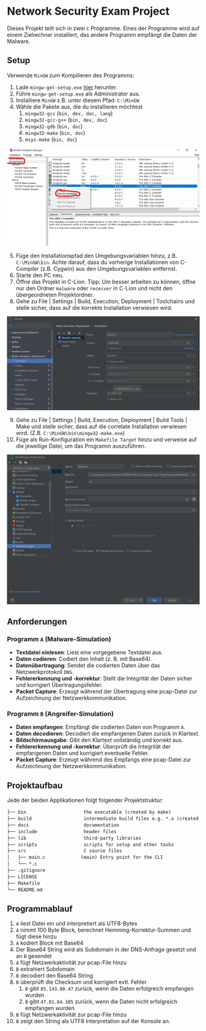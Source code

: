 # Network Security Exam Project
Dieses Projekt teilt sich in zwei `C` Programme. Eines der Programme wird auf einem Zielrechner installiert, das andere Programm empfängt die Daten der Malware.

## Setup
Verwende `MinGW` zum Kompilieren des Programms:
1. Lade `mingw-get-setup.exe` [hier](https://sourceforge.net/projects/mingw/) herunter.
2. Führe `mingw-get-setup.exe` als Administrator aus.
3. Installiere `MinGW` z.B. unter diesem Pfad: `C:\MinGW`
4. Wähle die Pakete aus, die du installieren möchtest
   1. `mingw32-gcc` (`bin, dev, doc, lang`)
   2. `mingw32-gcc-g++` (`bin, dev, doc`)
   3. `mingw32-gdb` (`bin, doc`)
   4. `mingw32-make` (`bin, doc`)
   5. `msys-make` (`bin, doc`)

![Pakete zur installation auswählen](https://github.com/ComTols/DHBW-Network-Securety-Exam-Project/blob/main/docs/src/MinGW-install.png?raw=true)

5. Füge den Installationspfad den Umgebungsvariablen hinzu, z.B. `C:\MinGW\bin`. Achte darauf, dass du vorherige Installationen von C-Compiler (z.B. Cygwin) aus den Umgebungsvariablen entfernst.
6. Starte den PC neu.
7. Öffne das Projekt in C-Lion. Tipp: Um besser arbeiten zu können, öffne nur den Ordner `malware` oder `receiver` in C-Lion und nicht den übergeordneten Projektordner.
8. Gehe zu File | Settings | Build, Execution, Deployment | Toolchains und stelle sicher, dass auf die korrekte Installation verwiesen wird.

![Toolchain settings](https://github.com/ComTols/DHBW-Network-Securety-Exam-Project/blob/main/docs/src/MinGW-toolchains-settings.png?raw=true)

9. Gehe zu File | Settings | Build, Execution, Deployment | Build Tools | Make und stelle sicher, dass auf die correlate Installation verwiesen wird. (Z.B. `C:\MinGW\bin\mingw32-make.exe`)
10. Füge als Run-Konfiguration ein `Makefile Target` hinzu und verweise auf die jeweilige Datei, um das Programm auszuführen.

![Run-Konfiguration](https://github.com/ComTols/DHBW-Network-Securety-Exam-Project/blob/main/docs/src/Run-configuration.png?raw=true)


## Anforderungen

### Programm `A` (Malware-Simulation)
- **Textdatei einlesen**: Liest eine vorgegebene Textdatei aus.
- **Daten codieren**: Codiert den Inhalt (z. B. mit Base64).
- **Datenübertragung**: Sendet die codierten Daten über das Netzwerkprotokoll `DNS`.
- **Fehlererkennung und -korrektur**: Stellt die Integrität der Daten sicher und korrigiert Übertragungsfehler.
- **Packet Capture**: Erzeugt während der Übertragung eine pcap-Datei zur Aufzeichnung der Netzwerkkommunikation.

### Programm `B` (Angreifer-Simulation)
- **Daten empfangen**: Empfängt die codierten Daten von Programm `A`.
- **Daten decodieren**: Decodiert die empfangenen Daten zurück in Klartext.
- **Bildschirmausgabe**: Gibt den Klartext vollständig und korrekt aus.
- **Fehlererkennung und -korrektur**: Überprüft die Integrität der empfangenen Daten und korrigiert eventuelle Fehler.
- **Packet Capture**: Erzeugt während des Empfangs eine pcap-Datei zur Aufzeichnung der Netzwerkkommunikation.

## Projektaufbau
Jede der beiden Applikationen folgt folgender Projektstruktur:
```txt
├── bin                     the executable (created by make)
├── build                   intermediate build files e.g. *.o (created by make)
├── docs                    documentation
├── include                 header files
├── lib                     third-party libraries
├── scripts                 scripts for setup and other tasks
├── src                     C source files
│   ├── main.c             (main) Entry point for the CLI
│   └── *.c
├── .gitignore
├── LICENSE
├── Makefile
└── README.md
```

## Programmablauf
1. `A` liest Datei ein und interpretiert als UTF8-Bytes
2. `A` nimmt 100 Byte Block, berechnet Hemming-Korrektur-Summen und fügt diese hinzu
3. `A` kodiert Block mit Base64
4. Der Base64 String wird als Subdomain in der DNS-Anfrage gesetzt und an `B` gesendet
5. `A` fügt Netzwerkaktivität zur pcap-File hinzu
6. `B` extrahiert Subdomain
7. `B` decodiert den Base64 String
8. `B` überprüft die Checksum und korrigiert evtl. Fehler 
   1. `B` gibt `85.143.80.47` zurück, wenn die Daten erfolgreich empfangen wurden
   2. `B` gibt `47.81.64.105` zurück, wenn die Daten nicht erfolgreich empfangen wurden
9. `B` fügt Netzwerkaktivität zur pcap-File hinzu
10. `B` zeigt den String als UTF8 Interpretation auf der Konsole an.